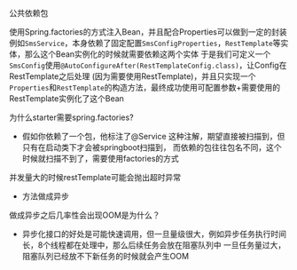 公共依赖包

使用Spring.factories的方式注入Bean，并且配合Properties可以做到一定的封装
例如`SmsService`，本身依赖了固定配置`SmsConfigProperties`，`RestTemplate`等实体，那么这个Bean实例化的时候就需要依赖这两个实体
于是我们可定义一个`SmsConfig`使用`@AutoConfigureAfter(RestTemplateConfig.class)`，让Config在RestTemplate之后处理
(因为需要使用RestTemplate)，并且只实现一个`Properties`和`RestTemplate`的构造方法，最终成功使用可配置参数+需要使用的RestTemplate实例化了这个Bean

为什么starter需要spring.factories?
- 假如你依赖了一个包，他标注了@Service 这种注解，期望直接被扫描到，但只有在启动类下才会被springboot扫描到，
  而依赖的包往往包名不同，这个时候就扫描不到了，需要使用factories的方式

并发量大的时候restTemplate可能会抛出超时异常
- 方法做成异步

做成异步之后几率性会出现OOM是为什么？

- 异步化接口的好处是可能快速调用，但一旦量级很大，例如异步任务执行时间长，8个线程都在处理中，那么后续任务会放在阻塞队列中
一旦任务量过大，阻塞队列已经放不下新任务的时候就会产生OOM
